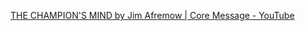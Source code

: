 [THE CHAMPION'S MIND by Jim Afremow | Core Message - YouTube](https://www.youtube.com/watch?v=z_N4dfrLZiU)